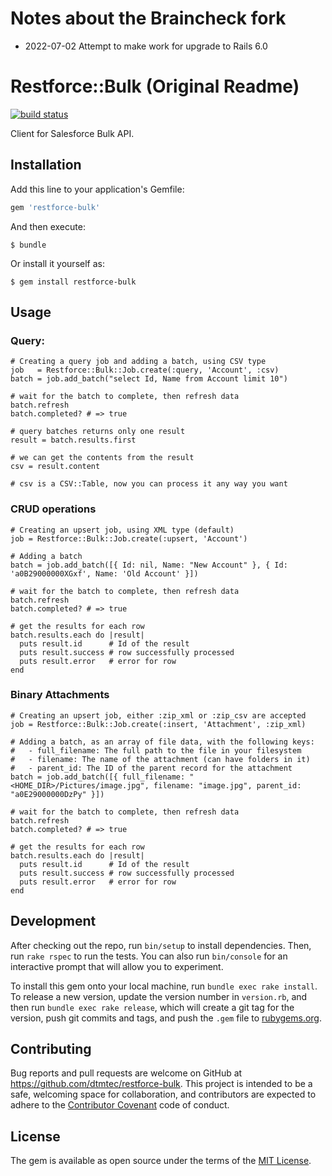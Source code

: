 # Notes about the Braincheck fork
- 2022-07-02 Attempt to make work for upgrade to Rails 6.0


# Restforce::Bulk (Original Readme)

[![build status][1]][2]

[1]: https://travis-ci.org/dtmtec/restforce-bulk.svg
[2]: http://travis-ci.org/dtmtec/restforce-bulk


Client for Salesforce Bulk API.

## Installation

Add this line to your application's Gemfile:

```ruby
gem 'restforce-bulk'
```

And then execute:

    $ bundle

Or install it yourself as:

    $ gem install restforce-bulk

## Usage

### Query:

    # Creating a query job and adding a batch, using CSV type
    job   = Restforce::Bulk::Job.create(:query, 'Account', :csv)
    batch = job.add_batch("select Id, Name from Account limit 10")

    # wait for the batch to complete, then refresh data
    batch.refresh
    batch.completed? # => true

    # query batches returns only one result
    result = batch.results.first

    # we can get the contents from the result
    csv = result.content

    # csv is a CSV::Table, now you can process it any way you want

### CRUD operations

    # Creating an upsert job, using XML type (default)
    job = Restforce::Bulk::Job.create(:upsert, 'Account')

    # Adding a batch
    batch = job.add_batch([{ Id: nil, Name: "New Account" }, { Id: 'a0B29000000XGxf', Name: 'Old Account' }])

    # wait for the batch to complete, then refresh data
    batch.refresh
    batch.completed? # => true

    # get the results for each row
    batch.results.each do |result|
      puts result.id      # Id of the result
      puts result.success # row successfully processed
      puts result.error   # error for row
    end

### Binary Attachments

    # Creating an upsert job, either :zip_xml or :zip_csv are accepted
    job = Restforce::Bulk::Job.create(:insert, 'Attachment', :zip_xml)

    # Adding a batch, as an array of file data, with the following keys:
    #   - full_filename: The full path to the file in your filesystem
    #   - filename: The name of the attachment (can have folders in it)
    #   - parent_id: The ID of the parent record for the attachment
    batch = job.add_batch([{ full_filename: "<HOME_DIR>/Pictures/image.jpg", filename: "image.jpg", parent_id: "a0E29000000DzPy" }])

    # wait for the batch to complete, then refresh data
    batch.refresh
    batch.completed? # => true

    # get the results for each row
    batch.results.each do |result|
      puts result.id      # Id of the result
      puts result.success # row successfully processed
      puts result.error   # error for row
    end

## Development

After checking out the repo, run `bin/setup` to install dependencies. Then, run `rake rspec` to run the tests. You can also run `bin/console` for an interactive prompt that will allow you to experiment.

To install this gem onto your local machine, run `bundle exec rake install`. To release a new version, update the version number in `version.rb`, and then run `bundle exec rake release`, which will create a git tag for the version, push git commits and tags, and push the `.gem` file to [rubygems.org](https://rubygems.org).

## Contributing

Bug reports and pull requests are welcome on GitHub at https://github.com/dtmtec/restforce-bulk. This project is intended to be a safe, welcoming space for collaboration, and contributors are expected to adhere to the [Contributor Covenant](contributor-covenant.org) code of conduct.


## License

The gem is available as open source under the terms of the [MIT License](http://opensource.org/licenses/MIT).

